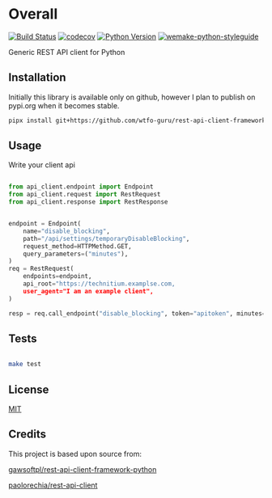 # Overall

[![Build Status](https://github.com/wtfo-guru/rest-api-client-framework/workflows/RestApiClientFramwork/badge.svg)](https://github.com/wtfo-guru/rest-api-client-framework/actions?query=workflow%3Atest)
[![codecov](https://codecov.io/gh/wtfo-guru/rest-api-client-framework/branch/main/graph/badge.svg)](https://codecov.io/gh/wtfo-guru/rest-api-client-framework)
[![Python Version](https://img.shields.io/pypi/pyversions/rest-api-client-framework.svg)](https://pypi.org/project/rest-api-client-framework/)
[![wemake-python-styleguide](https://img.shields.io/badge/style-wemake-000000.svg)](https://github.com/wemake-services/wemake-python-styleguide)

Generic REST API client for Python

## Installation

Initially this library is available only on github, however I plan to publish on
pypi.org when it becomes stable.


```sh
pipx install git+https://github.com/wtfo-guru/rest-api-client-framework.git
```


## Usage

Write your client api

```python

from api_client.endpoint import Endpoint
from api_client.request import RestRequest
from api_client.response import RestResponse


endpoint = Endpoint(
    name="disable_blocking",
    path="/api/settings/temporaryDisableBlocking",
    request_method=HTTPMethod.GET,
    query_parameters=("minutes"),
)
req = RestRequest(
    endpoints=endpoint,
    api_root="https://technitium.examplse.com,
    user_agent="I am an example client",
)

resp = req.call_endpoint("disable_blocking", token="apitoken", minutes=5)
```


## Tests

```sh

make test
```

## License

[MIT](https://choosealicense.com/licenses/mit/)

## Credits

This project is based upon source from:

[gawsoftpl/rest-api-client-framework-python](https://github.com/gawsoftpl/rest-api-client-framework-python)

[paolorechia/rest-api-client](https://github.com/paolorechia/rest-api-client)
